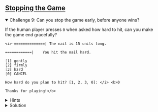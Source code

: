 <!-- Stopping the Game -->
<section
  id="stopping-the-game"
  aria-labelledby="stopping-the-game"
  data-item="Stopping the Game"
>
  <h2><a href="#stopping-the-game">Stopping the Game</a></h2>
  
<details class="challenge" open>
<summary>Challenge 9: Can you stop the game early, before anyone wins?</summary>

If the human player presses `0` when asked how hard to hit, can you make the game end gracefully?

```bash-w
<i>-==============| The nail is 15 units long.

============|    You hit the nail hard.

[1] gently
[2] firmly
[3] hard
[0] CANCEL

How hard do you plan to hit? [1, 2, 3, 0]: </i> <b>0

Thanks for playing!</b>
```

<details class="hint">
<summary>Hints</summary>
1. You can add a `const` variable called `endGame` with the text that you want to show when the game ends.
2. You can check if `index < 0` in the `if` statement for the player.
3. If so, you can `console.log(endGame)` and then call `process.exit()`
4. It might be tidier to remove the question that the player just decided not to answer.

</details>

<details class="solution">
<summary>Solution</summary>

There are seven **new lines** in two different places.

```javascript-
<i>const {
  keyInYN,
  keyInSelect
} = require('readline-sync')

const rules = `Let's knock a nail into this computer!

* Each player takes a turn to hit the nail once.
* A player can hit the nail in one of three ways:
  gently, firmly, hard.
* Depending on the force used, the nail will be
  driven more or less deeply into the Terminal.
* The player who knocks the nail all the way in
  is the winner.

Are you ready?
`
const whoStarts = `If you want to start, type Y.
If you want me to start press any other key. `
const nailIs    = "The nail is "
const long      = " units long."
const clear     = "\x1B[1A\x1B[K"
const strength  = [
  'gently',
  'firmly',
  'hard'
]
const question = 'How hard do you plan to hit?'
const hit      = "You hit the nail "
const win      = `
You win!
`
</i><b>const endGame  = `Thanks for playing!
`</b><i>

const initial = 12 + Math.floor(Math.random() * 4)
let length    = initial
let toDelete  = 14
let prompt    = nailIs + length + long
let started   = false
let force
let nail

console.log(rules)
let player = keyInYN(whoStarts)

while (length > 0) {
  if (!started) {
    nail = "-" + "=".repeat(length - 1) + "|"
  } else {
    nail = "=".repeat(length) + "|"
  }

  console.log(clear.repeat(toDelete))
  console.log(nail, prompt)

  if (player) { // it's the human player's turn
    const index = keyInSelect(strength, question)
    </i><b>if (index < 0) {
      console.log(clear.repeat(toDelete))
      console.log(endGame)
      process.exit()
    }</b><i>

    force = Math.min(index + 1, length)
    prompt = " ".repeat(initial - length + force)
           + hit + strength[index] + "."
    toDelete = 7
  } else { // it's the AI's turn to play
    console.log(`The AI is not ready yet.
  You'll have to play solo.`)
    player = true
    force = 0
  }

  length = length - force
  started = true
}

console.log(clear.repeat(toDelete))
console.log("|", prompt)
console.log(win)</i>
```

</details>


</details>
</section>
